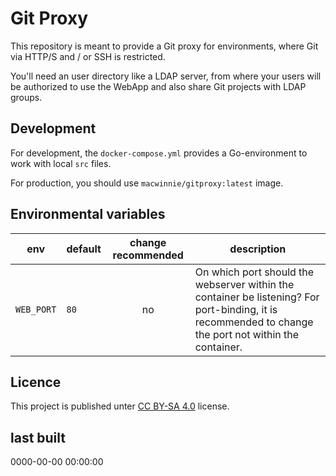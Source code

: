 # Git Proxy

This repository is meant to provide a Git proxy for environments, where Git via HTTP/S and / or SSH is restricted.

You'll need an user directory like a LDAP server, from where your users will be authorized to use the WebApp and also share Git projects with LDAP groups.

## Development

For development, the `docker-compose.yml` provides a Go-environment to work with local `src` files.

For production, you should use `macwinnie/gitproxy:latest` image.

## Environmental variables

| env                   | default               | change recommended | description |
| --------------------- | --------------------- |:------------------:| ----------- |
| `WEB_PORT`            | `80`                  | no                 | On which port should the webserver within the container be listening? For port-binding, it is recommended to change the port not within the container. |

## Licence

This project is published unter [CC BY-SA 4.0](https://creativecommons.org/licenses/by-sa/4.0/) license.

## last built

0000-00-00 00:00:00
